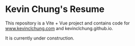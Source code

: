 # Kevin Chung's Resume

This repository is a Vite + Vue project and contains code for www.kevinclchung.com and kevinclchung.github.io.

It is currently under construction.
